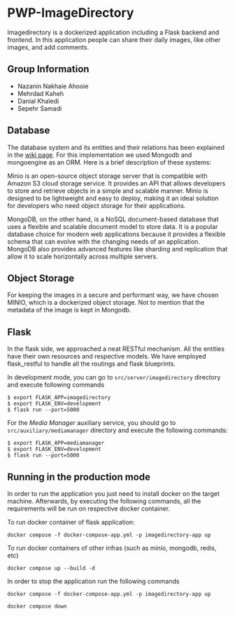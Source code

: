 # PWP-ImageDirectory

Imagedirectory is a dockerized application including a Flask backend and frontend. In this application people can share their daily images, like other images, and add comments.

## Group Information

- Nazanin Nakhaie Ahooie
- Mehrdad Kaheh
- Danial Khaledi
- Sepehr Samadi

## Database

The database system and its entities and their relations has been explained in the [wiki page](https://github.com/daniiialll72/PWP-ImageDirectory/wiki). For this implementation we used Mongodb and mongoengine as an ORM. Here is a brief description of these systems:

Minio is an open-source object storage server that is compatible with Amazon S3 cloud storage service. It provides an API that allows developers to store and retrieve objects in a simple and scalable manner. Minio is designed to be lightweight and easy to deploy, making it an ideal solution for developers who need object storage for their applications.

MongoDB, on the other hand, is a NoSQL document-based database that uses a flexible and scalable document model to store data. It is a popular database choice for modern web applications because it provides a flexible schema that can evolve with the changing needs of an application. MongoDB also provides advanced features like sharding and replication that allow it to scale horizontally across multiple servers.

## Object Storage

For keeping the images in a secure and performant way, we have chosen MINIO, which is a dockerized object storage. Not to mention that the metadata of the image is kept in Mongodb.

## Flask

In the flask side, we approached a neat RESTful mechanism. All the entities have their own resources and respective models. We have employed flask_restful to handle all the routings and flask blueprints.

In development mode, you can go to `src/server/imagedirectory` directory and execute following commands

```
$ export FLASK_APP=imagedirectory
$ export FLASK_ENV=development
$ flask run --port=5000
```

For the _Media Manager_ auxiliary service, you should go to `src/auxiliary/mediamanager` directory and execute the following commands:
```
$ export FLASK_APP=mediamanager
$ export FLASK_ENV=development
$ flask run --port=5000
```

## Running in the production mode
In order to run the application you just need to install docker on the target machine. Afterwards, by executing the following commands, all the requirements will be run on respective docker container.

To run docker container of flask application:
```
docker compose -f docker-compose-app.yml -p imagedirectory-app up
```

To run docker containers of other infras (such as minio, mongodb, redis, etc)
```
docker compose up --build -d
```

In order to stop the application run the following commands

```
docker compose -f docker-compose-app.yml -p imagedirectory-app up

docker compose down
```
